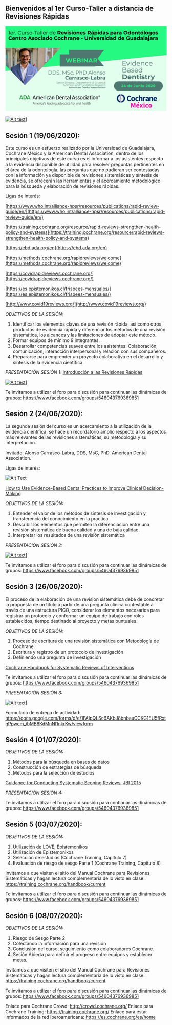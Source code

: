 ## Bienvenidos al 1er Curso-Taller a distancia de Revisiones Rápidas
![Alt Text](Flyer_ADA_CUCS.png)

[![Alt text](https://img.youtube.com/vi/XvwE-VE--VQ/0.jpg)](https://youtu.be/XvwE-VE--VQ)] 


## Sesión 1 (19/06/2020):

Este curso es un esfuerzo realizado por la Universidad de Guadalajara, Cochrane México y la American Dental Association, dentro de los principales objetivos de este curso es el informar a los asistentes respecto a la evidencia disponible de utilidad para resolver preguntas pertinentes en el área de la odontología, las preguntas que no pudieran ser contestadas con la información ya disponible de revisiones sistemáticas y síntesis de evidencia, se ofrecerán las herramientas y el acercamiento metodológico para la búsqueda y elaboración de revisiones rápidas. 

Ligas de interés: 

[https://www.who.int/alliance-hpsr/resources/publications/rapid-review-guide/en/](https://www.who.int/alliance-hpsr/resources/publications/rapid-review-guide/en/)

[https://training.cochrane.org/resource/rapid-reviews-strengthen-health-policy-and-systems](https://training.cochrane.org/resource/rapid-reviews-strengthen-health-policy-and-systems)

[https://ebd.ada.org/en](https://ebd.ada.org/en)

[https://methods.cochrane.org/rapidreviews/welcome](https://methods.cochrane.org/rapidreviews/welcome)

[https://covidrapidreviews.cochrane.org/](https://covidrapidreviews.cochrane.org/)

[https://es.epistemonikos.cl/frisbees-mensuales/](https://es.epistemonikos.cl/frisbees-mensuales/)

[http://www.covid19reviews.org/](http://www.covid19reviews.org/)

*OBJETIVOS DE LA SESIÓN:* 
1. Identificar los elementos claves de una revisión rápida, asi como otros productos de evidencia rápida y diferenciar los métodos de una revisión sistemática, los alcances y las limitaciones de adoptar este método.  
2. Formar equipos de mínimo 9 integrantes.
3. Desarrollar competencias suaves entre los asistentes: Colaboración, comunicación, interacción interpersonal y relación con sus compañeros. 
4. Prepararse para emprender un proyecto colaborativo en el desarrollo y síntesis de la evidencia científica. 

*PRESENTACIÓN SESIÓN 1:* [Introducción a las Revisiones Rápidas](Sesión_1.pdf)

[![Alt text](https://img.youtube.com/vi/hJbOdVSduew/0.jpg)](https://youtu.be/hJbOdVSduew)] 

Te invitamos a utilizar el foro para discusión para continuar las dinámicas de grupos: https://www.facebook.com/groups/546043769369851

## Sesión 2 (24/06/2020):

La segunda sesión del curso es un acercamiento a la utilización de la evidencia científica, se hace un recordatorio amplio respecto a los aspectos más relevantes de las revisiones sistemáticas, su metodología y su interpretación. 

Invitado: Alonso Carrasco-Labra, DDS, MsC, PhD. American Dental Association.

Ligas de interés: 

![Alt Text](https://m.media-amazon.com/images/I/51xhKmCmIOL._SX260_.jpg)

[How to Use Evidence-Based Dental Practices to Improve Clinical Decision-Making](https://www.amazon.com.mx/Evidence-Based-Practices-Improve-Clinical-Decision-Making/dp/1684470617/ref=tmm_pap_swatch_0?_encoding=UTF8&qid=1593152485&sr=8-1)


*OBJETIVOS DE LA SESIÓN:* 
1. Entender el valor de los métodos de síntesis de investigación y transferencia del conocimiento en la practica 
2. Describir los elementos que permiten la diferenciación entre una revisión sistemática de buena calidad y una de baja calidad. 
3. Interpretar los resultados de una revisión sistemática 

*PRESENTACIÓN SESIÓN 2:*

[![Alt text](https://img.youtube.com/vi/Aq6zPuuPA08/0.jpg)](https://youtu.be/Aq6zPuuPA08)] 

Te invitamos a utilizar el foro para discusión para continuar las dinámicas de grupos: https://www.facebook.com/groups/546043769369851

## Sesión 3 (26/06/2020):

El proceso de la elaboración de una revisión sistemática debe de concretar la propuesta de un título a partir de una pregunta clínica contestable a través de una estructura PICO, considerar los elementos necesarios para registrar un protocolo y conformar un equipo de trabajo con roles establecidos, tiempo destinado al proyecto y metas puntuales. 


*OBJETIVOS DE LA SESIÓN:*
1. Proceso de escritura de una revisión sistemática con Metodología de Cochrane
2. Escritura y registro de un protocolo de investigación
3. Definiendo una pregunta de investigación

[Cochrane Handbook for Systematic Reviews of Interventions](https://training.cochrane.org/handbook/current)

Te invitamos a utilizar el foro para discusión para continuar las dinámicas de grupos: https://www.facebook.com/groups/546043769369851

*PRESENTACIÓN SESIÓN 3:*

[![Alt text](https://img.youtube.com/vi/cgnQN768Wk4/0.jpg)](https://youtu.be/cgnQN768Wk4)]

Formulario de entrega de actividad: https://docs.google.com/forms/d/e/1FAIpQLSc6AKbJ8bnbauCCKG1EU5fRxtgPpwcm_ibMB8KdMnNI1nkrKw/viewform

## Sesión 4 (01/07/2020):


*OBJETIVOS DE LA SESIÓN:*
1. Métodos para la búsqueda en bases de datos
2. Construcción de estrategias de búsqueda
3. Métodos para la selección de estudios

[Guidance for Conducting Systematic Scoping Reviews, JBI 2015](https://journals.lww.com/ijebh/Fulltext/2015/09000/Guidance_for_conducting_systematic_scoping_reviews.5.aspx)

*PRESENTACIÓN SESIÓN 4:*

Te invitamos a utilizar el foro para discusión para continuar las dinámicas de grupos: https://www.facebook.com/groups/546043769369851

## Sesión 5 (03/07/2020):

*OBJETIVOS DE LA SESIÓN:*
1. Utilización de LOVE, Epistemonikos
2. Utilización de Epistemonikos
3. Selección de estudios (Cochrane Training, Capitulo 7)
4. Evaluación de riesgo de sesgo Parte 1 (Cochrane Training, Capitulo 8)

Invitamos a que visiten el sitio del Manual Cochrane para Revisiones Sistemáticas y hagan lectura complementaria de lo visto en clase: https://training.cochrane.org/handbook/current

Te invitamos a utilizar el foro para discusión para continuar las dinámicas de grupos: https://www.facebook.com/groups/546043769369851 

## Sesión 6 (08/07/2020):

*OBJETIVOS DE LA SESIÓN:*
1. Riesgo de Sesgo Parte 2
2. Colectando la información para una revisión
3. Conclusión del curso, seguimiento como colaboradores Cochrane.
4. Sesión Abierta para definir el progreso entre equipos y establecer metas.

Invitamos a que visiten el sitio del Manual Cochrane para Revisiones Sistemáticas y hagan lectura complementaria de lo visto en clase: https://training.cochrane.org/handbook/current

Te invitamos a utilizar el foro para discusión para continuar las dinámicas de grupos: https://www.facebook.com/groups/546043769369851 

Enlace para Cochrane Crowd: http://crowd.cochrane.org/
Enlace para Cochrane Training: https://training.cochrane.org/
Enlace para estar informados de la red iberoamericana: https://es.cochrane.org/es/home
